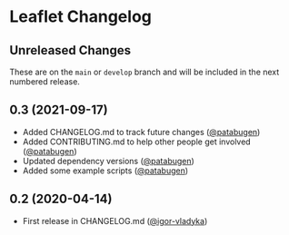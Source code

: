 Leaflet Changelog
=================

## Unreleased Changes
These are on the `main` or `develop` branch and will be included in the next numbered release.

## 0.3 (2021-09-17)
- Added CHANGELOG.md to track future changes ([@patabugen](https://github.com/patabugen))
- Added CONTRIBUTING.md to help other people get involved ([@patabugen](https://github.com/patabugen))
- Updated dependency versions ([@patabugen](https://github.com/patabugen))
- Added some example scripts  ([@patabugen](https://github.com/patabugen))
## 0.2 (2020-04-14)
 - First release in CHANGELOG.md ([@igor-vladyka](https://github.com/igor-vladyka))